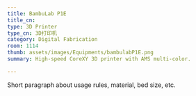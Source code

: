 ```yaml
---
title: BambuLab P1E
title_cn: 
type: 3D Printer
type_cn: 3D打印机
category: Digital Fabrication
room: 1114
thumb: assets/images/Equipments/bambulabP1E.png
summary: High-speed CoreXY 3D printer with AMS multi-color.

---
```

Short paragraph about usage rules, material, bed size, etc.
